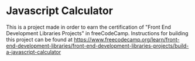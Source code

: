 # Javascript Calculator

This is a project made in order to earn the certification of "Front End Development Libraries Projects" in freeCodeCamp. Instructions for building this project can be found at https://www.freecodecamp.org/learn/front-end-development-libraries/front-end-development-libraries-projects/build-a-javascript-calculator
